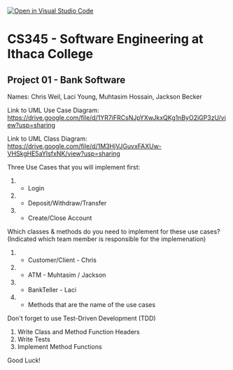 [![Open in Visual Studio Code](https://classroom.github.com/assets/open-in-vscode-f059dc9a6f8d3a56e377f745f24479a46679e63a5d9fe6f495e02850cd0d8118.svg)](https://classroom.github.com/online_ide?assignment_repo_id=6983891&assignment_repo_type=AssignmentRepo)
# CS345 - Software Engineering at Ithaca College
## Project 01 - Bank Software

Names:
Chris Weil, Laci Young, Muhtasim Hossain, Jackson Becker

Link to UML Use Case Diagram:
https://drive.google.com/file/d/1YR7iFRCsNJpYXwJkxQKg1nByO2iGP3zU/view?usp=sharing

Link to UML Class Diagram:
https://drive.google.com/file/d/1M3HjVJGuvxFAXUw-VHSkgHE5aYIsfxNK/view?usp=sharing

Three Use Cases that you will implement first:
1. - Login
2. - Deposit/Withdraw/Transfer
3. - Create/Close Account

Which classes & methods do you need to implement for these use cases?
(Indicated which team member is responsible for the implemenation)
1. - Customer/Client - Chris
2. - ATM - Muhtasim / Jackson
3. - BankTeller - Laci
4. - Methods that are the name of the use cases

Don't forget to use Test-Driven Development (TDD)
1. Write Class and Method Function Headers
2. Write Tests
3. Implement Method Functions

Good Luck!

